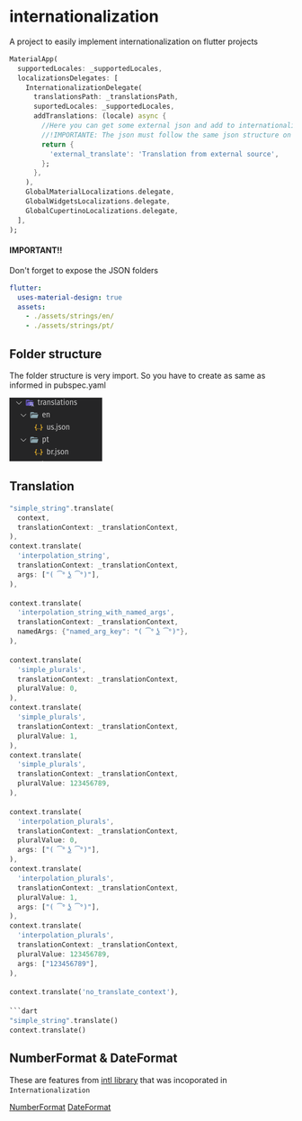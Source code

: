 # internationalization

A project to easily implement internationalization on flutter projects

``` dart
MaterialApp(
  supportedLocales: _supportedLocales,
  localizationsDelegates: [
    InternationalizationDelegate(
      translationsPath: _translationsPath,
      suportedLocales: _supportedLocales,
      addTranslations: (locale) async {
        //Here you can get some external json and add to internationalization.
        //!IMPORTANTE: The json must follow the same json structure on assets.
        return {
          'external_translate': 'Translation from external source',
        };
      },      
    ),
    GlobalMaterialLocalizations.delegate,
    GlobalWidgetsLocalizations.delegate,
    GlobalCupertinoLocalizations.delegate,
  ],
);
```
#### IMPORTANT!! 
Don't forget to expose the JSON folders

``` yaml
flutter:
  uses-material-design: true
  assets:
    - ./assets/strings/en/
    - ./assets/strings/pt/
```
## Folder structure

The folder structure is very import. So you have to create as same as informed in pubspec.yaml

![](images/folder_structure.jpg)

## Translation

``` dart
"simple_string".translate(
  context,
  translationContext: _translationContext,
),
context.translate(
  'interpolation_string',
  translationContext: _translationContext,
  args: ["( ͡° ͜ʖ ͡°)"],
),

context.translate(
  'interpolation_string_with_named_args',
  translationContext: _translationContext,
  namedArgs: {"named_arg_key": "( ͡° ͜ʖ ͡°)"},
),

context.translate(
  'simple_plurals',
  translationContext: _translationContext,
  pluralValue: 0,
),
context.translate(
  'simple_plurals',
  translationContext: _translationContext,
  pluralValue: 1,
),
context.translate(
  'simple_plurals',
  translationContext: _translationContext,
  pluralValue: 123456789,
),

context.translate(
  'interpolation_plurals',
  translationContext: _translationContext,
  pluralValue: 0,
  args: ["( ͡° ͜ʖ ͡°)"],
),
context.translate(
  'interpolation_plurals',
  translationContext: _translationContext,
  pluralValue: 1,
  args: ["( ͡° ͜ʖ ͡°)"],
),
context.translate(
  'interpolation_plurals',
  translationContext: _translationContext,
  pluralValue: 123456789,
  args: ["123456789"],
),

context.translate('no_translate_context'),

```dart
"simple_string".translate()
context.translate()
```

## NumberFormat & DateFormat
These are features from [intl library](https://pub.dev/packages/intl) that was incoporated in `Internationalization`

[NumberFormat](https://pub.dev/packages/intl#number-formatting-and-parsing)
[DateFormat](https://pub.dev/packages/intl#date-formatting-and-parsing)